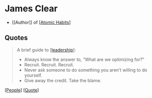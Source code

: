 # James Clear

- [[Author]] of [[Atomic Habits]]

## Quotes

> A brief guide to [[leadership]]:
> - Always know the answer to, “What are we optimizing for?”
> - Recruit. Recruit. Recruit.
> - Never ask someone to do something you aren’t willing to do yourself.
> - Give away the credit. Take the blame.

[[People]] [[Quote]]

[//begin]: # "Autogenerated link references for markdown compatibility"
[Atomic Habits]: atomic-habits "Atomic Habits"
[leadership]: leadership "Leadership"
[People]: people "People"
[Quote]: quote "Quote"
[//end]: # "Autogenerated link references"